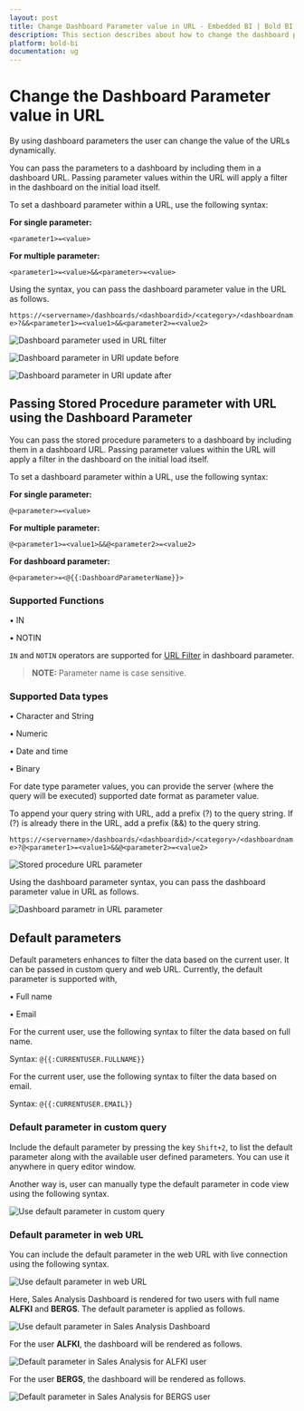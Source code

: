 ```yaml
---
layout: post
title: Change Dashboard Parameter value in URL - Embedded BI | Bold BI
description: This section describes about how to change the dashboard parameter value in Bold BI Embedded using URL. 
platform: bold-bi
documentation: ug
---
```


# Change the Dashboard Parameter value in URL

By using dashboard parameters the user can change the value of the URLs dynamically.

You can pass the parameters to a dashboard by including them in a dashboard URL. Passing parameter values within the URL will apply a filter in the dashboard on the initial load itself.

To set a dashboard parameter within a URL, use the following syntax:

<b>For single parameter:</b>

`<parameter1>=<value>`

<b>For multiple parameter:</b>

`<parameter1>=<value>&&<parameter>=<value>`

Using the syntax, you can pass the dashboard parameter value in the URL as follows.

`https://<servername>/dashboards/<dashboardid>/<category>/<dashboardname>?&&<parameter1>=<value1>&&<parameter2>=<value2>`

![Dashboard parameter used in URL filter](/static/assets/embedded/working-with-datasource/dashboard-parameter/images/dashboard-parameter-for-url-update.png)

![Dashboard parameter in URl update before](/static/assets/embedded/working-with-datasource/dashboard-parameter/images/dashboard-parameter-in-url-update-before.png)

![Dashboard parameter in URl update after](/static/assets/embedded/working-with-datasource/dashboard-parameter/images/dashboard-parameter-in-url-update-after.png)

## Passing Stored Procedure parameter with URL using the Dashboard Parameter

You can pass the stored procedure parameters to a dashboard by including them in a dashboard URL. Passing parameter values within the URL will apply a filter in the dashboard on the initial load itself. 

To set a dashboard parameter within a URL, use the following syntax:

<b>For single parameter:</b>

`@<parameter>=<value>`

<b>For multiple parameter:</b>

`@<parameter1>=<value1>&&@<parameter2>=<value2>`

<b>For dashboard parameter:</b>

`@<parameter>=<@{{:DashboardParameterName}}>`

### Supported Functions

•	IN

•	NOTIN

`IN` and `NOTIN` operators are supported for [URL Filter](../../working-with-dashboards/preview-dashboard/urlparameters.md) in dashboard parameter.

> **NOTE:**  Parameter name is case sensitive.
### Supported Data types

•	Character and String

•	Numeric

•	Date and time

•	Binary

For date type parameter values, you can provide the server (where the query will be executed) supported date format as parameter value.

To append your query string with URL, add a prefix (?) to the query string. If (?) is already there in the URL, add a prefix (&&) to the query string.

 `https://<servername>/dashboards/<dashboardid>/<category>/<dashboardname>?@<parameter1>=<value1>&&@<parameter2>=<value2>`

![Stored procedure URL parameter](/static/assets/embedded/working-with-datasource/dashboard-parameter/images/stored-procedure-url-parameter.png)

Using the dashboard parameter syntax, you can pass the dashboard parameter value in URL as follows.

![Dashboard parametr in URL parameter](/static/assets/embedded/working-with-datasource/dashboard-parameter/images/dashboardparameter-in-url.png)

## Default parameters

Default parameters enhances to filter the data based on the current user. It can be passed in custom query and web URL. Currently, the default parameter is supported with,

•   Full name

•   Email

For the current user, use the following syntax to filter the data based on full name.

Syntax: `@{{:CURRENTUSER.FULLNAME}}`

For the current user, use the following syntax to filter the data based on email.

Syntax: `@{{:CURRENTUSER.EMAIL}}`


### Default parameter in custom query

Include the default parameter by pressing the key `Shift+2`, to list the default parameter along with the available user defined parameters. You can use it anywhere in query editor window.

Another way is, user can manually type the default parameter in code view using the following syntax.

![Use default parameter in custom query](/static/assets/embedded/working-with-datasource/dashboard-parameter/images/default-parameter-code-view-listing.png)

### Default parameter in web URL

You can include the default parameter in the web URL with live connection using the following syntax.

![Use default parameter in web URL](/static/assets/embedded/working-with-datasource/dashboard-parameter/images/default-parameter-web-url.png)

Here, Sales Analysis Dashboard is rendered for two users with full name **ALFKI** and **BERGS**. The default parameter is applied as follows.

![Use default parameter in Sales Analysis Dashboard](/static/assets/embedded/working-with-datasource/dashboard-parameter/images/default-parameter-code-view.png)

For the user **ALFKI**, the dashboard will be rendered as follows.

![Default parameter in Sales Analysis for ALFKI user](/static/assets/embedded/working-with-datasource/dashboard-parameter/images/default-parameter-sample-ALFKI.png)

For the user **BERGS**, the dashboard will be rendered as follows.

![Default parameter in Sales Analysis for BERGS user](/static/assets/embedded/working-with-datasource/dashboard-parameter/images/default-parameter-sample-BERGS.png)